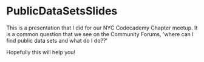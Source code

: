 # PublicDataSetsSlides

This is a presentation that I did for our NYC Codecademy Chapter meetup. It is a common question that we see on the Community Forums, 'where can I find public data sets and what do I do??'

Hopefully this will help you!
